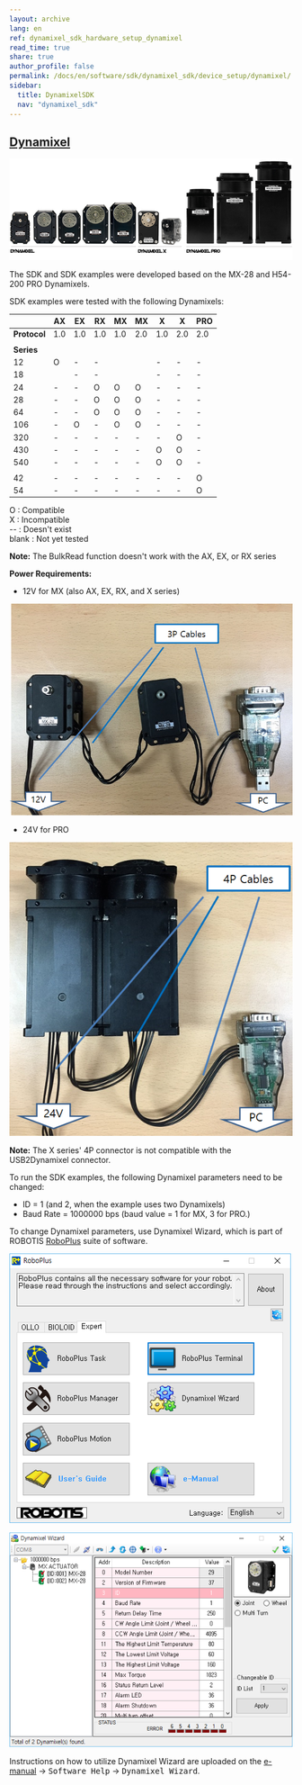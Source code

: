 ```yaml
---
layout: archive
lang: en
ref: dynamixel_sdk_hardware_setup_dynamixel
read_time: true
share: true
author_profile: false
permalink: /docs/en/software/sdk/dynamixel_sdk/device_setup/dynamixel/
sidebar:
  title: DynamixelSDK
  nav: "dynamixel_sdk"
---
```


<div style="counter-reset: h2 1"></div>
<div style="counter-reset: h1 2"></div>

## [Dynamixel](#dynamixel)

![](https://raw.githubusercontent.com/ROBOTIS-GIT/ROBOTIS-Documents/master/wiki-images/DynamixelSDK/Home/DXL_SDK_image.jpg)

The SDK and SDK examples were developed based on the MX-28 and H54-200 PRO Dynamixels. 

SDK examples were tested with the following Dynamixels:

|           | AX  | EX  | RX  | MX  | MX  | X   | X   | PRO | 
| --------- | --- | --- | --- | --- | --- | --- | --- | --- |
| **Protocol**  | 1.0 | 1.0 | 1.0 | 1.0 | 2.0 | 1.0 | 2.0 | 2.0 |
|         |     |     |     |     |     |     |     |     |
| **Series**    |     |     |     |     |     |     |     |     |
| 12      |  O  |  -  |  -  |     |     |  -  |  -  |  -  |
| 18      |     |  -  |  -  |     |     |  -  |  -  |  -  |
| 24      |  -  |  -  |  O  |  O  |  O  |  -  |  -  |  -  |
| 28      |  -  |  -  |  O  |  O  |  O  |  -  |  -  |  -  |
| 64      |  -  |  -  |  O  |  O  |  O  |  -  |  -  |  -  |
| 106     |  -  |  O  |  -  |  O  |  O  |  -  |  -  |  -  |
| 320     |  -  |  -  |  -  |  -  |  -  |  -  |  O  |  -  |
| 430     |  -  |  -  |  -  |  -  |  -  |  O  |  O  |  -  |
| 540     |  -  |  -  |  -  |  -  |  -  |  O  |  O  |  -  |
|         |     |     |     |     |     |     |     |     |
| 42      |  -  |  -  |  -  |  -  |  -  |  -  |  -  |  O  |
| 54      |  -  |  -  |  -  |  -  |  -  |  -  |  -  |  O  |

O : Compatible  
X : Incompatible  
-- : Doesn't exist  
blank : Not yet tested  

**Note:** The BulkRead function doesn't work with the AX, EX, or RX series

**Power Requirements:**

* 12V for MX (also AX, EX, RX, and X series)

![](https://github.com/ROBOTIS-GIT/ROBOTIS-Documents/blob/master/wiki-images/DynamixelSDK/2.HardwareSettings/Dynamixel%20setting/1.png)

* 24V for PRO 

![](https://github.com/ROBOTIS-GIT/ROBOTIS-Documents/blob/master/wiki-images/DynamixelSDK/2.HardwareSettings/Dynamixel%20setting/2.png)

**Note:** The X series' 4P connector is not compatible with the USB2Dynamixel connector.

To run the SDK examples, the following Dynamixel parameters need to be changed: 
* ID = 1 (and 2, when the example uses two Dynamixels) 
* Baud Rate = 1000000 bps (baud value = 1 for MX, 3 for PRO.)

To change Dynamixel parameters, use Dynamixel Wizard, which is part of ROBOTIS [RoboPlus](http://en.robotis.com/BlueAD/board.php?bbs_id=downloads&mode=view&bbs_no=1132559&page=1&key=&keyword=&sort=&scate=) suite of software.

![](https://github.com/ROBOTIS-GIT/ROBOTIS-Documents/blob/master/wiki-images/DynamixelSDK/2.HardwareSettings/Dynamixel%20setting/3.png)

![](https://github.com/ROBOTIS-GIT/ROBOTIS-Documents/blob/master/wiki-images/DynamixelSDK/2.HardwareSettings/Dynamixel%20setting/4.png)

Instructions on how to utilize Dynamixel Wizard are uploaded on the [e-manual](http://support.robotis.com/en/) → <kbd>Software Help</kbd> → <kbd>Dynamixel Wizard</kbd>.

